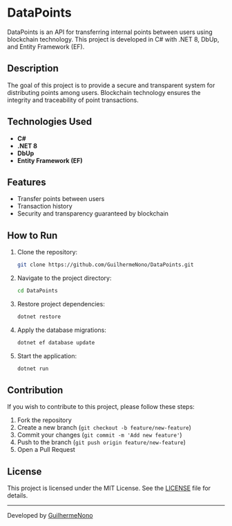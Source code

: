 # DataPoints

DataPoints is an API for transferring internal points between users using blockchain technology. This project is developed in C# with .NET 8, DbUp, and Entity Framework (EF).

## Description

The goal of this project is to provide a secure and transparent system for distributing points among users. Blockchain technology ensures the integrity and traceability of point transactions.

## Technologies Used

- **C#**
- **.NET 8**
- **DbUp**
- **Entity Framework (EF)**

## Features

- Transfer points between users
- Transaction history
- Security and transparency guaranteed by blockchain

## How to Run

1. Clone the repository:
   ```bash
   git clone https://github.com/GuilhermeNono/DataPoints.git
   ```
2. Navigate to the project directory:
   ```bash
   cd DataPoints
   ```
3. Restore project dependencies:
   ```bash
   dotnet restore
   ```
4. Apply the database migrations:
   ```bash
   dotnet ef database update
   ```
5. Start the application:
   ```bash
   dotnet run
   ```

## Contribution

If you wish to contribute to this project, please follow these steps:

1. Fork the repository
2. Create a new branch (`git checkout -b feature/new-feature`)
3. Commit your changes (`git commit -m 'Add new feature'`)
4. Push to the branch (`git push origin feature/new-feature`)
5. Open a Pull Request

## License

This project is licensed under the MIT License. See the [LICENSE](LICENSE) file for details.

---

Developed by [GuilhermeNono](https://github.com/GuilhermeNono)
